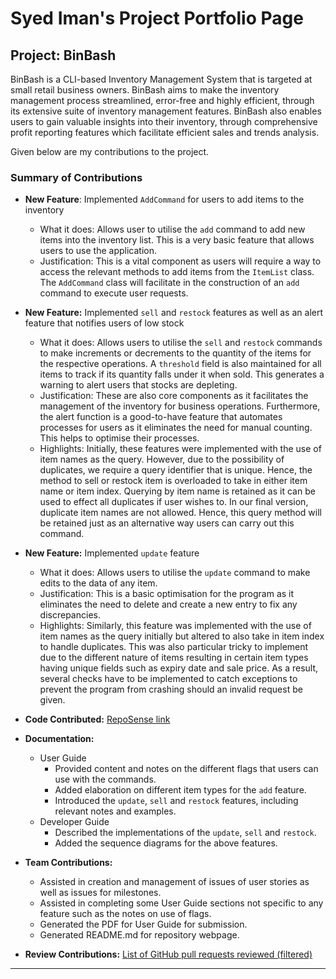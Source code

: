 # Syed Iman's Project Portfolio Page

## Project: BinBash

BinBash is a CLI-based Inventory Management System that is targeted at small retail business owners. BinBash aims to 
make the inventory management process streamlined, error-free and highly efficient, through its extensive suite of 
inventory management features. BinBash also enables users to gain valuable insights into their inventory, through 
comprehensive profit reporting features which facilitate efficient sales and trends analysis.

Given below are my contributions to the project.

### Summary of Contributions

- **New Feature**: Implemented `AddCommand` for users to add items to the inventory
  - What it does: Allows user to utilise the `add` command to add new items into the inventory list. This is a very 
  basic feature that allows users to use the application.
  - Justification: This is a vital component as users will require a way to access the relevant methods to add items 
  from the `ItemList` class. The `AddCommand` class will facilitate in the construction of an `add` command to execute
  user requests.


- **New Feature:** Implemented `sell` and `restock` features as well as an alert feature that notifies users of low
stock
  - What it does: Allows users to utilise the `sell` and `restock` commands to make increments or decrements to the 
  quantity of the items for the respective operations. A `threshold` field is also maintained for all items to track if 
  its quantity falls under it when sold. This generates a warning to alert users that stocks are depleting.
  - Justification: These are also core components as it facilitates the management of the inventory for business 
  operations. Furthermore, the alert function is a good-to-have feature that automates processes for users as it 
  eliminates the need for manual counting. This helps to optimise their processes.
  - Highlights: Initially, these features were implemented with the use of item names as the query. However, due to the 
  possibility of duplicates, we require a query identifier that is unique. Hence, the method to sell or restock item is 
  overloaded to take in either item name or item index. Querying by item name is retained as it can be used to effect
  all duplicates if user wishes to. In our final version, duplicate item names are not allowed. Hence, this query method 
  will be retained just as an alternative way users can carry out this command.


- **New Feature:** Implemented `update` feature
  - What it does: Allows users to utilise the `update` command to make edits to the data of any item.
  - Justification: This is a basic optimisation for the program as it eliminates the need to delete and create a new 
  entry to fix any discrepancies.
  - Highlights: Similarly, this feature was implemented with the use of item names as the query initially but altered 
  to also take in item index to handle duplicates. This was also particular tricky to implement due to the different 
  nature of items resulting in certain item types having unique fields such as expiry date and sale price. As a result, 
  several checks have to be implemented to catch exceptions to prevent the program from crashing should an invalid 
  request be given.


- **Code Contributed:** [RepoSense link](https://nus-cs2113-ay2324s2.github.io/tp-dashboard/?search=imanamirshah&breakdown=true&sort=groupTitle%20dsc&sortWithin=title&since=2024-02-23&timeframe=commit&mergegroup=&groupSelect=groupByRepos&checkedFileTypes=docs~functional-code~test-code~other)


- **Documentation:**
  - User Guide
    - Provided content and notes on the different flags that users can use with the commands. 
    - Added elaboration on different item types for the `add` feature.
    - Introduced the `update`, `sell` and `restock` features, including relevant notes and examples.
  - Developer Guide
    - Described the implementations of the `update`, `sell` and `restock`.
    - Added the sequence diagrams for the above features.


- **Team Contributions:**

  - Assisted in creation and management of issues of user stories as well as issues for milestones.
  - Assisted in completing some User Guide sections not specific to any feature such as the notes on use of flags.
  - Generated the PDF for User Guide for submission.
  - Generated README.md for repository webpage.


- **Review Contributions:** [List of GitHub pull requests reviewed (filtered)](https://github.com/AY2324S2-CS2113T-T09-2/tp/pulls?q=is%3Apr+reviewed-by%3Aimanamirshah)

---

